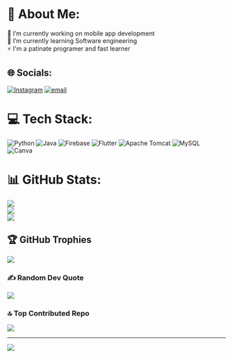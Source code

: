 # 💫 About Me:
🔭 I’m currently working on mobile app development<br>🌱 I’m currently learning Software engineering<br>⚡ I'm a patinate programer and fast learner


## 🌐 Socials:
[![Instagram](https://img.shields.io/badge/Instagram-%23E4405F.svg?logo=Instagram&logoColor=white)](https://instagram.com/leta_a2z) [![email](https://img.shields.io/badge/Email-D14836?logo=gmail&logoColor=white)](mailto:letadeju.1278@gmail.com) 

# 💻 Tech Stack:
![Python](https://img.shields.io/badge/python-3670A0?style=for-the-badge&logo=python&logoColor=ffdd54) ![Java](https://img.shields.io/badge/java-%23ED8B00.svg?style=for-the-badge&logo=openjdk&logoColor=white) ![Firebase](https://img.shields.io/badge/firebase-%23039BE5.svg?style=for-the-badge&logo=firebase) ![Flutter](https://img.shields.io/badge/Flutter-%2302569B.svg?style=for-the-badge&logo=Flutter&logoColor=white) ![Apache Tomcat](https://img.shields.io/badge/apache%20tomcat-%23F8DC75.svg?style=for-the-badge&logo=apache-tomcat&logoColor=black) ![MySQL](https://img.shields.io/badge/mysql-4479A1.svg?style=for-the-badge&logo=mysql&logoColor=white) ![Canva](https://img.shields.io/badge/Canva-%2300C4CC.svg?style=for-the-badge&logo=Canva&logoColor=white)
# 📊 GitHub Stats:
![](https://github-readme-stats.vercel.app/api?username=Leta-D&theme=shadow_blue&hide_border=false&include_all_commits=true&count_private=true)<br/>
![](https://github-readme-streak-stats.herokuapp.com/?user=Leta-D&theme=shadow_blue&hide_border=false)<br/>
![](https://github-readme-stats.vercel.app/api/top-langs/?username=Leta-D&theme=shadow_blue&hide_border=false&include_all_commits=true&count_private=true&layout=compact)

## 🏆 GitHub Trophies
![](https://github-profile-trophy.vercel.app/?username=Leta-D&theme=radical&no-frame=false&no-bg=false&margin-w=4)

### ✍️ Random Dev Quote
![](https://quotes-github-readme.vercel.app/api?type=horizontal&theme=radical)

### 🔝 Top Contributed Repo
![](https://github-contributor-stats.vercel.app/api?username=Leta-D&limit=5&theme=dark&combine_all_yearly_contributions=true)

---
[![](https://visitcount.itsvg.in/api?id=Leta-D&icon=0&color=0)](https://visitcount.itsvg.in)

<!-- Proudly created with GPRM ( https://gprm.itsvg.in ) -->
